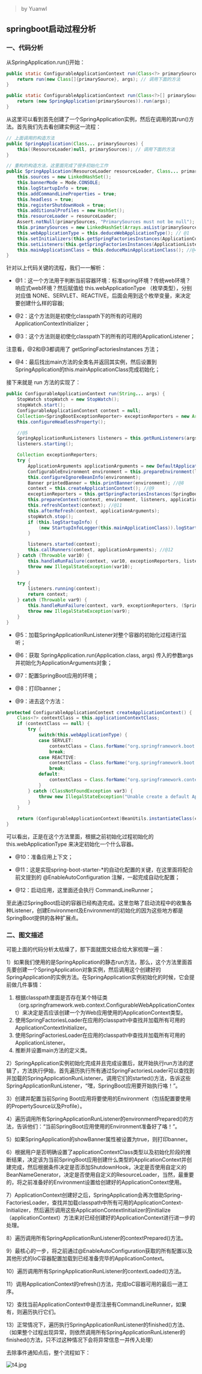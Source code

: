 > by Yuanwl

## springboot启动过程分析

### 一、代码分析

从SpringApplication.run()开始：

```java
public static ConfigurableApplicationContext run(Class<?> primarySource, String... args) {
    return run(new Class[]{primarySource}, args); // 调用下面的方法
}

public static ConfigurableApplicationContext run(Class<?>[] primarySources, String[] args) {
    return (new SpringApplication(primarySources)).run(args);
}
```

从这里可以看到首先创建了一个SpringApplication实例，然后在调用的其run()方法。首先我们先去看创建实例这一流程：

```java
// 上面调用的构造方法
public SpringApplication(Class... primarySources) {
    this((ResourceLoader)null, primarySources); // 调用下面的方法
}

// 重构的构造方法，这里面完成了很多初始化工作
public SpringApplication(ResourceLoader resourceLoader, Class... primarySources) {
    this.sources = new LinkedHashSet();
    this.bannerMode = Mode.CONSOLE;
    this.logStartupInfo = true;
    this.addCommandLineProperties = true;
    this.headless = true;
    this.registerShutdownHook = true;
    this.additionalProfiles = new HashSet();
    this.resourceLoader = resourceLoader;
    Assert.notNull(primarySources, "PrimarySources must not be null");
    this.primarySources = new LinkedHashSet(Arrays.asList(primarySources));
    this.webApplicationType = this.deduceWebApplicationType(); // @1
    this.setInitializers(this.getSpringFactoriesInstances(ApplicationContextInitializer.class)); // @2
    this.setListeners(this.getSpringFactoriesInstances(ApplicationListener.class)); //@3
    this.mainApplicationClass = this.deduceMainApplicationClass(); //@4
}
```

针对以上代码关键的流程，我们一一解析：

- @1：这一个方法用于判断当前容器环境：标准spring环境？传统web环境？响应式web环境？然后赋值给 this.webApplicationType （枚举类型），分别对应值 NONE、SERVLET、REACTIVE，后面会用到这个枚举变量，来决定要创建什么样的容器;

- @2：这个方法则是初使化classpath下的所有的可用的ApplicationContextInitializer；

- @3：这个方法则是初使化classpath下的所有的可用的ApplicationListener；

注意看，@2和@3都调用了 getSpringFactoriesInstances 方法；

- @4：最后找出main方法的全类名并返回其实例，然后设置到SpringApplication的this.mainApplicationClass完成初始化；


接下来就是 run 方法的实现了：

```java
public ConfigurableApplicationContext run(String... args) {
    StopWatch stopWatch = new StopWatch();
    stopWatch.start();
    ConfigurableApplicationContext context = null;
    Collection<SpringBootExceptionReporter> exceptionReporters = new ArrayList();
    this.configureHeadlessProperty();

    //@5
    SpringApplicationRunListeners listeners = this.getRunListeners(args);
    listeners.starting();

    Collection exceptionReporters;
    try {
        ApplicationArguments applicationArguments = new DefaultApplicationArguments(args); //@6
        ConfigurableEnvironment environment = this.prepareEnvironment(listeners, applicationArguments); //@7
        this.configureIgnoreBeanInfo(environment);
        Banner printedBanner = this.printBanner(environment); //@8
        context = this.createApplicationContext(); //@9
        exceptionReporters = this.getSpringFactoriesInstances(SpringBootExceptionReporter.class, new Class[]{ConfigurableApplicationContext.class}, context);
        this.prepareContext(context, environment, listeners, applicationArguments, printedBanner); //@10
        this.refreshContext(context); //@11
        this.afterRefresh(context, applicationArguments);
        stopWatch.stop();
        if (this.logStartupInfo) {
            (new StartupInfoLogger(this.mainApplicationClass)).logStarted(this.getApplicationLog(), stopWatch);
        }

        listeners.started(context);
        this.callRunners(context, applicationArguments); //@12
    } catch (Throwable var10) {
        this.handleRunFailure(context, var10, exceptionReporters, listeners);
        throw new IllegalStateException(var10);
    }

    try {
        listeners.running(context);
        return context;
    } catch (Throwable var9) {
        this.handleRunFailure(context, var9, exceptionReporters, (SpringApplicationRunListeners)null);
        throw new IllegalStateException(var9);
    }
}
```

- @5：加载SpringApplicationRunListener对整个容器的初始化过程进行监听；

- @6：获取 SpringApplication.run(Application.class, args) 传入的参数args并初始化为ApplicationArguments对象；

- @7：配置SpringBoot应用的环境；

- @8：打印banner；

- @9：进去这个方法：

```java
protected ConfigurableApplicationContext createApplicationContext() {
    Class<?> contextClass = this.applicationContextClass;
    if (contextClass == null) {
        try {
            switch(this.webApplicationType) {
            case SERVLET:
                contextClass = Class.forName("org.springframework.boot.web.servlet.context.AnnotationConfigServletWebServerApplicationContext");
                break;
            case REACTIVE:
                contextClass = Class.forName("org.springframework.boot.web.reactive.context.AnnotationConfigReactiveWebServerApplicationContext");
                break;
            default:
                contextClass = Class.forName("org.springframework.context.annotation.AnnotationConfigApplicationContext");
            }
        } catch (ClassNotFoundException var3) {
            throw new IllegalStateException("Unable create a default ApplicationContext, please specify an ApplicationContextClass", var3);
        }
    }

    return (ConfigurableApplicationContext)BeanUtils.instantiateClass(contextClass);
}
```

可以看出，正是在这个方法里面，根据之前初始化过程初始化的 this.webApplicationType 来决定初始化一个什么容器。

- @10：准备应用上下文；

- @11：这是实现spring-boot-starter-*的自动化配置的关键，在这里面将配合前文提到的 @EnableAutoConfiguration 注解，一起完成自动化配置；

- @12：启动应用，这里面还会执行 CommandLineRunner；


至此通过SpringBoot启动的容器已经构造完成。这里忽略了启动流程中的收集各种Listener，创建Environment及Environment的初始化的因为这些地方都是SpringBoot提供的各种扩展点。


### 二、图文描述

可能上面的代码分析太枯燥了，那下面就图文结合给大家梳理一遍：

1）如果我们使用的是SpringApplication的静态run方法，那么，这个方法里面首先要创建一个SpringApplication对象实例，然后调用这个创建好的SpringApplication的实例方法。在SpringApplication实例初始化的时候，它会提前做几件事情：

1. 根据classpath里面是否存在某个特征类（org.springframework.web.context.ConfigurableWebApplicationContext）来决定是否应该创建一个为Web应用使用的ApplicationContext类型。
2. 使用SpringFactoriesLoader在应用的classpath中查找并加载所有可用的ApplicationContextInitializer。
3. 使用SpringFactoriesLoader在应用的classpath中查找并加载所有可用的ApplicationListener。
4. 推断并设置main方法的定义类。

2）SpringApplication实例初始化完成并且完成设置后，就开始执行run方法的逻辑了，方法执行伊始，首先遍历执行所有通过SpringFactoriesLoader可以查找到并加载的SpringApplicationRunListener。调用它们的started()方法，告诉这些SpringApplicationRunListener，“嘿，SpringBoot应用要开始执行咯！”。

3）创建并配置当前Spring Boot应用将要使用的Environment（包括配置要使用的PropertySource以及Profile）。

4）遍历调用所有SpringApplicationRunListener的environmentPrepared()的方法，告诉他们：“当前SpringBoot应用使用的Environment准备好了咯！”。

5）如果SpringApplication的showBanner属性被设置为true，则打印banner。

6）根据用户是否明确设置了applicationContextClass类型以及初始化阶段的推断结果，决定该为当前SpringBoot应用创建什么类型的ApplicationContext并创建完成，然后根据条件决定是否添加ShutdownHook，决定是否使用自定义的BeanNameGenerator，决定是否使用自定义的ResourceLoader，当然，最重要的，将之前准备好的Environment设置给创建好的ApplicationContext使用。

7）ApplicationContext创建好之后，SpringApplication会再次借助Spring-FactoriesLoader，查找并加载classpath中所有可用的ApplicationContext-Initializer，然后遍历调用这些ApplicationContextInitializer的initialize（applicationContext）方法来对已经创建好的ApplicationContext进行进一步的处理。

8）遍历调用所有SpringApplicationRunListener的contextPrepared()方法。

9）最核心的一步，将之前通过@EnableAutoConfiguration获取的所有配置以及其他形式的IoC容器配置加载到已经准备完毕的ApplicationContext。

10）遍历调用所有SpringApplicationRunListener的contextLoaded()方法。

11）调用ApplicationContext的refresh()方法，完成IoC容器可用的最后一道工序。

12）查找当前ApplicationContext中是否注册有CommandLineRunner，如果有，则遍历执行它们。

13）正常情况下，遍历执行SpringApplicationRunListener的finished()方法、（如果整个过程出现异常，则依然调用所有SpringApplicationRunListener的finished()方法，只不过这种情况下会将异常信息一并传入处理）

去除事件通知点后，整个流程如下：

![t4.jpg](attaches/t4.jpg)